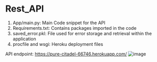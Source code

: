 # Rest_API
1.	App/main.py: Main Code snippet for the API
2.	Requirements.txt: Contains packages imported in the code
3.	saved_error.pkl: File used for error storage and retrieval within the application
4.	procfile and wsgi: Heroku deployment files

API endpoint: https://pure-citadel-66746.herokuapp.com/
![image](https://user-images.githubusercontent.com/29729614/203436864-89a12397-6199-48a2-8012-b8638e867c69.png)
